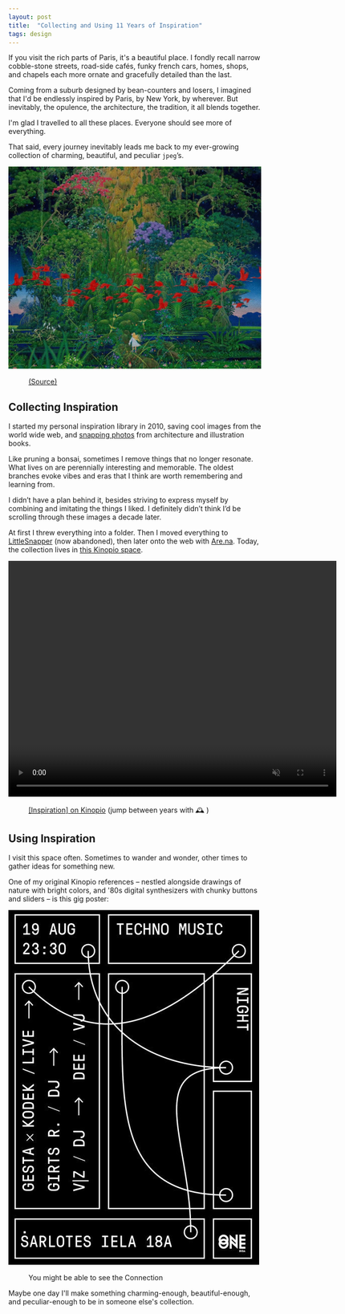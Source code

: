 ```yaml
---
layout: post
title:  "Collecting and Using 11 Years of Inspiration"
tags: design
---
```


If you visit the rich parts of Paris, it's a beautiful place. I fondly recall narrow cobble-stone streets, road-side cafés, funky french cars, homes, shops, and chapels each more ornate and gracefully detailed than the last.

Coming from a suburb designed by bean-counters and losers, I imagined that I'd be endlessly inspired by Paris, by New York, by wherever. But inevitably, the opulence, the architecture, the tradition, it all blends together.

I'm glad I travelled to all these places. Everyone should see more of everything.

That said, every journey inevitably leads me back to my ever-growing collection of charming, beautiful, and peculiar `jpeg`’s.

<img src="/images/2021/hiro-isono.jpg" class="large"/>
<figure>
  <figcaption>
    <a href="https://www.are.na/kristin-wong/hiro-isono">(Source)</a>
  </figcaption>
</figure>


## Collecting Inspiration

I started my personal inspiration library in 2010, saving cool images from the world wide web, and [snapping photos](https://pketh.org/joy-in-the-making.html) from architecture and illustration books.

Like pruning a bonsai, sometimes I remove things that no longer resonate. What lives on are perennially interesting and memorable. The oldest branches evoke vibes and eras that I think are worth remembering and learning from.

I didn’t have a plan behind it, besides striving to express myself by combining and imitating the things I liked. I definitely didn’t think I’d be scrolling through these images a decade later.

At first I threw everything into a folder. Then I moved everything to [LittleSnapper](https://www.macstories.net/reviews/littlesnapper/) (now abandoned), then later onto the web with [Are.na](https://www.are.na/pirijan-k/vibes-1522612476). Today, the collection lives in [this Kinopio space](https://kinopio.club/inspiration--PvOMf-lSAIAC9INOu8_Ex).

<p>
  <video autoplay controls loop muted playsinline class="large" width="654" height="470">
    <source src="/images/2021/inspiration-space.mp4">
  </video>
</p>
<figure>
  <figcaption>
    <a href="https://kinopio.club/inspiration--PvOMf-lSAIAC9INOu8_Ex">[Inspiration] on Kinopio</a>
    <span>(jump between years with</span>
    <span class="inline-badge inspiration-badge">🕰</span>
    <span>)</span>
  </figcaption>
</figure>

## Using Inspiration

I visit this space often. Sometimes to wander and wonder, other times to gather ideas for something new.

One of my original Kinopio references – nestled alongside drawings of nature with bright colors, and '80s digital synthesizers with chunky buttons and sliders – is this gig poster:

<img src="/images/2021/techno-music-gig-poster.jpg" class=""/>
<figure>
  <figcaption>
    You might be able to see the Connection
  </figcaption>
</figure>

Maybe one day I'll make something charming-enough, beautiful-enough, and peculiar-enough to be in someone else's collection.